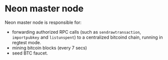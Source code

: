 # Neon master node

Neon master node is responsible for:
- forwarding authorized RPC calls (such as `sendrawtransaction`, `importpubkey` and `listunspent`) to a centralized bitcoind chain, running in regtest mode.
- mining bitcoin blocks (every 7 secs)
- seed BTC faucet.
